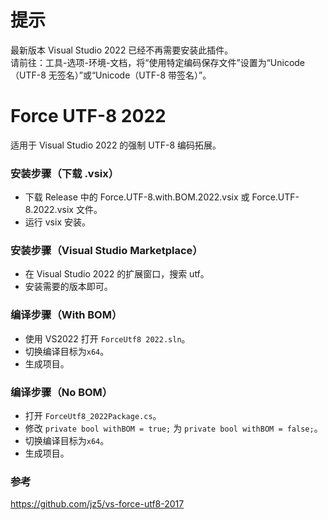 # 提示
最新版本 Visual Studio 2022 已经不再需要安装此插件。<br/>
请前往：工具-选项-环境-文档，将“使用特定编码保存文件”设置为“Unicode（UTF-8 无签名）”或“Unicode（UTF-8 带签名）”。

# Force UTF-8 2022

适用于 Visual Studio 2022 的强制 UTF-8 编码拓展。

### 安装步骤（下载 .vsix）
- 下载 Release 中的 Force.UTF-8.with.BOM.2022.vsix 或 Force.UTF-8.2022.vsix 文件。
- 运行 vsix 安装。

### 安装步骤（Visual Studio Marketplace）
- 在 Visual Studio 2022 的扩展窗口，搜索 utf。
- 安装需要的版本即可。

### 编译步骤（With BOM）
- 使用 VS2022 打开 `ForceUtf8 2022.sln`。  
- 切换编译目标为`x64`。  
- 生成项目。

### 编译步骤（No BOM）
- 打开 `ForceUtf8_2022Package.cs`。
- 修改 `private bool withBOM = true;` 为 `private bool withBOM = false;`。
- 切换编译目标为`x64`。
- 生成项目。

### 参考
https://github.com/jz5/vs-force-utf8-2017
